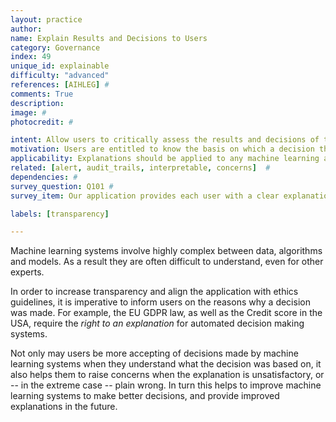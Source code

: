 ```yaml
---
layout: practice
author:
name: Explain Results and Decisions to Users
category: Governance
index: 49
unique_id: explainable
difficulty: "advanced"
references: [AIHLEG] #
comments: True
description:
image: #
photocredit: #

intent: Allow users to critically assess the results and decisions of the machine learning application, so they can accept them on an informed basis, or catch possible errors.
motivation: Users are entitled to know the basis on which a decision that affects them was made. #
applicability: Explanations should be applied to any machine learning application.
related: [alert, audit_trails, interpretable, concerns]  #
dependencies: #
survey_question: Q101 #
survey_item: Our application provides each user with a clear explanation of the results or decisions that they receive.

labels: [transparency]

---
```


Machine learning systems involve highly complex between data, algorithms and models. As a result they are often difficult to understand, even for other experts.

In order to increase transparency and align the application with ethics guidelines, it is imperative to inform users on the reasons why a decision was made.
For example, the EU GDPR law, as well as the Credit score in the USA, require the *right to an explanation* for automated decision making systems.

Not only may users be more accepting of decisions made by machine learning systems when they understand what the decision was based on, it also helps them to raise concerns when the explanation is unsatisfactory, or -- in the extreme case -- plain wrong. In turn this helps to improve machine learning systems to make better decisions, and provide improved explanations in the future.
